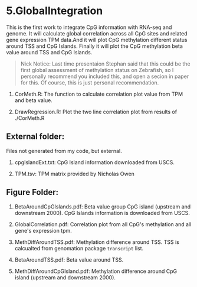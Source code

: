 # 5.GlobalIntegration

This is the first work to integrate CpG information with RNA-seq and genome. It will calculate global correlation across all CpG sites and related gene expression TPM data.And it will plot CpG methylation different status around TSS and CpG Islands. Finally it will plot the CpG methylation beta value around TSS and CpG Islands.

> Nick Notice: Last time presentaion Stephan said that this could be the first global assessment of methylation status on Zebrafish, so I personally recommend you included this, and open a secion in paper for this. Of course, this is just personal recommendation.

1. CorMeth.R: The function to calculate correlation plot value from TPM and beta value.

2. DrawRegression.R: Plot the two line correlation plot from results of ./CorMeth.R

## External folder:

Files not generated from my code, but external.

1. cpgIslandExt.txt: CpG Island information downloaded from USCS.

2. TPM.tsv: TPM matrix provided by Nicholas Owen

## Figure Folder:

1. BetaAroundCpGIslands.pdf: Beta value group CpG island (upstream and downstream 2000). CpG Islands information is downloaded from USCS.

2. GlobalCorrelation.pdf: Correlation plot from all CpG's methylation and all gene's expression tpm.

3. MethDiffAroundTSS.pdf: Methylation difference around TSS. TSS is calcualted from genomation package `transcript` list.

4. BetaAroundTSS.pdf: Beta value around TSS.

5. MethDiffAroundCpGIsland.pdf: Methylation difference around CpG island (upstream and downstream 2000).
